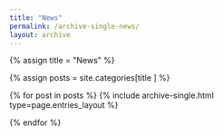 ```yaml
---
title: "News"
permalink: /archive-single-news/
layout: archive
---
```




{% assign title = "News" %}

{% assign posts = site.categories[title ] %} 

{% for post in posts %} {% include archive-single.html type=page.entries_layout %}

{% endfor %}

